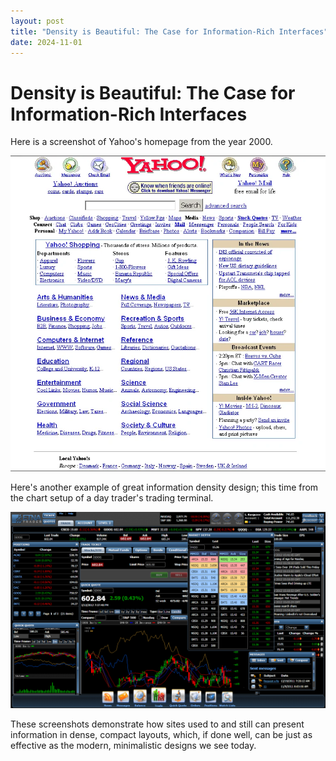 ```yaml
---
layout: post
title: "Density is Beautiful: The Case for Information-Rich Interfaces"
date: 2024-11-01
---
```


# Density is Beautiful: The Case for Information-Rich Interfaces

Here is a screenshot of Yahoo's homepage from the year 2000. 

![An example website from the 2000s](/assets/images/yahoo-website^2000^homepage.webp)

Here's another example of great information density design; this time from the chart setup of a day trader's trading terminal.

![A screenshot of a trading terminal from the 2000s](/assets/images/day_trading.png)

These screenshots demonstrate how sites used to and still can present information in dense, compact layouts, which, if done well, can be just as effective as the modern, minimalistic designs we see today.
